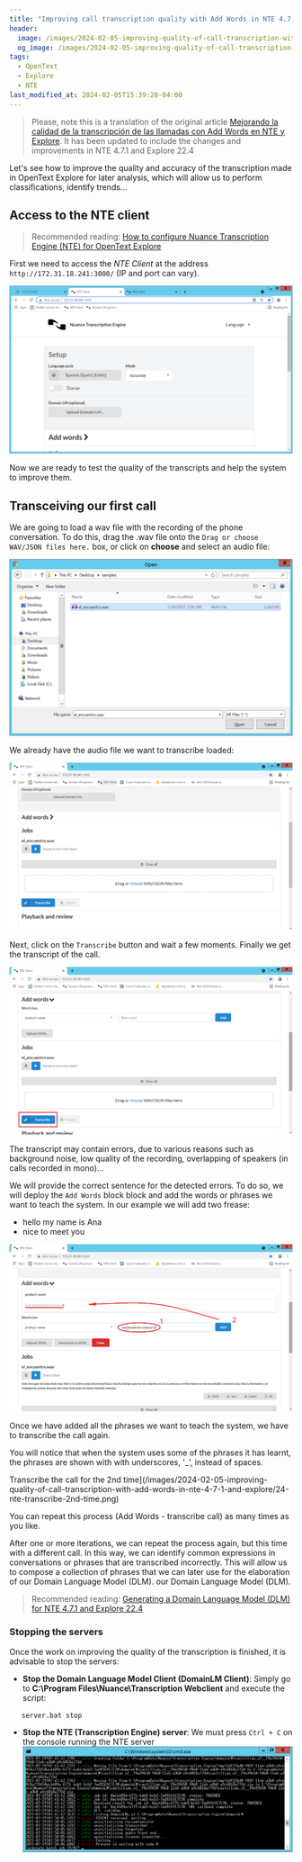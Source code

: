 ```yaml
---
title: "Improving call transcription quality with Add Words in NTE 4.7.1 and Explore 22.4"
header:
  image: /images/2024-02-05-improving-quality-of-call-transcription-with-add-words-in-nte-4-7-1-and-explore/24-nte-transcribe-2nd-time.png
  og_image: /images/2024-02-05-improving-quality-of-call-transcription-with-add-words-in-nte-4-7-1-and-explore/24-nte-transcribe-2nd-time.png
tags:
  - OpenText
  - Explore
  - NTE
last_modified_at: 2024-02-05T15:39:28-04:00
---
```



> Please, note this is a translation of the original article
> [Mejorando la calidad de la transcripción de las llamadas con Add Words en NTE y Explore](/mejorando-la-calidad-de-la-transcripcion-de-las-llamadas-con-add-words-en-nte-y-explore).
> It has been updated to include the changes and improvements in NTE 4.7.1 and Explore 22.4


Let's see how to improve the quality and accuracy of the transcription made in OpenText Explore 
for later analysis, which will allow us to perform classifications, identify trends...

## Access to the NTE client

> Recommended reading: [How to configure Nuance Transcription Engine (NTE) for OpenText Explore](/how-to-configure-nuance-transcription-engine-for-opentext-explore/)

First we need to access the *NTE Client* at the address `http://172.31.18.241:3000/` (IP and port can vary).

![NTE client web access](/images/2024-02-05-improving-quality-of-call-transcription-with-add-words-in-nte-4-7-1-and-explore/09-access-nte.png)

Now we are ready to test the quality of the transcripts and help the system to improve them.


## Transceiving our first call

We are going to load a wav file with the recording of the phone conversation. To do this, drag the 
.wav file onto the `Drag or choose WAV/JSON files here.` box, or click on **choose** and select 
an audio file:

![Select audio file for transcription](/images/2024-02-05-improving-quality-of-call-transcription-with-add-words-in-nte-4-7-1-and-explore/21-load-audio-file-to-transcribe.png)


We already have the audio file we want to transcribe loaded:

![Audio file loaded for transcription](/images/2024-02-05-improving-quality-of-call-transcription-with-add-words-in-nte-4-7-1-and-explore/22-transcribe-audio-file.png)

Next, click on the `Transcribe` button and wait a few moments. Finally we get the 
transcript of the call.

![Transcribe a call with NTE](/images/2024-02-05-improving-quality-of-call-transcription-with-add-words-in-nte-4-7-1-and-explore/25-transcribe-call-with-nte.png)

The transcript may contain errors, due to various reasons such as background noise, 
low quality of the recording, overlapping of speakers (in calls recorded in mono)...

We will provide the correct sentence for the detected errors. To do so, we will deploy the `Add Words` block
block and add the words or phrases we want to teach the system. In our example we will add two frease:

   * hello my name is Ana
   * nice to meet you
   

![NTE - Add words](/images/2024-02-05-improving-quality-of-call-transcription-with-add-words-in-nte-4-7-1-and-explore/23-nte-add-words.png)

Once we have added all the phrases we want to teach the system, we have to transcribe the call again.

You will notice that when the system uses some of the phrases it has learnt, the phrases are shown with
with underscores, '_', instead of spaces.

Transcribe the call for the 2nd time](/images/2024-02-05-improving-quality-of-call-transcription-with-add-words-in-nte-4-7-1-and-explore/24-nte-transcribe-2nd-time.png)

You can repeat this process (Add Words - transcribe call) as many times as you like.

After one or more iterations, we can repeat the process again, but this time with a different call. 
In this way, we can identify common expressions in conversations or phrases that are transcribed incorrectly.
This will allow us to compose a collection of phrases that we can later use for the elaboration of our Domain Language Model (DLM).
our Domain Language Model (DLM).

> Recommended reading: [Generating a Domain Language Model (DLM) for NTE 4.7.1 and Explore 22.4](/generate-a-domain-language-model-dlm-with-nte-4-7-1-y-explore)


### Stopping the servers

Once the work on improving the quality of the transcription is finished, it is advisable to stop the servers:

   - **Stop the Domain Language Model Client (DomainLM Client)**: Simply go to 
   **C:\Program Files\Nuance\Transcription Webclient** and execute the script:

```shell
   server.bat stop
```
   
   - **Stop the NTE (Transcription Engine) server**: We must press `Ctrl + C` on the console running the 
   NTE server
   ![Stop the NTE server](/images/17-stop-server-transcription-engine.png)

